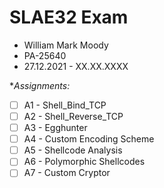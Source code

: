 # SLAE32 Exam
- William Mark Moody
- PA-25640
- 27.12.2021 - XX.XX.XXXX

**Assignments:*
- [ ] A1 - Shell_Bind_TCP
- [ ] A2 - Shell_Reverse_TCP
- [ ] A3 - Egghunter
- [ ] A4 - Custom Encoding Scheme
- [ ] A5 - Shellcode Analysis
- [ ] A6 - Polymorphic Shellcodes
- [ ] A7 - Custom Cryptor
